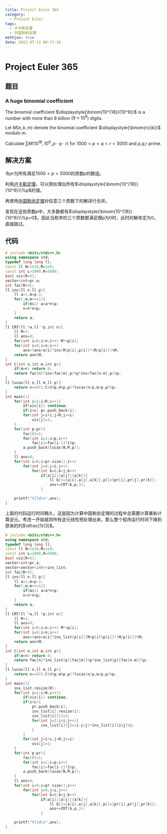 ```yaml
---
title: Project Euler 365
category:
  - Project Euler
tags:
  - 卢卡斯定理
  - 中国剩余定理
mathjax: true
date: 2022-07-12 00:17:10
---
```


<escape><!-- more --></escape>

# Project Euler 365

## 题目

### A huge binomial coefficient

The binomial coefficient $\displaystyle{\binom{10^{18}}{10^9}}$ is a number with more than 9 billion ($9\times 10^9$) digits.

Let $M(n,k,m)$ denote the binomial coefficient $\displaystyle{\binom{n}{k}}$ modulo $m$.

Calculate $\displaystyle{\sum M(10^{18},10^9,p\cdot q\cdot r)}$ for $1000\lt p\lt q\lt r\lt 5000$ and $p$,$q$,$r$ prime.

## 解决方案

令$pr$为所有满足$1000< p< 5000$的质数$p$的数组。

利用[卢卡斯定理](https://en.wikipedia.org/wiki/Lucas%27s_theorem)，可以预处理出所有$\displaystyle{\binom{10^{18}}{10^9}}\%p$的值。

再使用[中国剩余定理](https://mathworld.wolfram.com/ChineseRemainderTheorem.html)对任意三个质数下的解进行合并。

发现在这些质数$p$中，大多数都有$\displaystyle{\binom{10^{18}}{10^9}}\%p=0$。因此当枚举的三个质数都满足模$p$为$0$时，此时的解肯定为$0$，直接跳过。

## 代码

```C++
# include <bits/stdc++.h>
using namespace std;
typedef long long ll;
const ll N=1e18,M=1e9;
const int L=1000,R=5000;
bool vis[R+4];
vector<int>pr,a;
int fac[R+4];
ll inv(ll n,ll p){
    ll a=1,m=p-2;
    for(;m;m>>=1){
        if(m&1) a=a*n%p;
        n=n*n%p;
    }
    return a;
}
ll CRT(ll *a,ll *p,int n){
    ll M=1;
    ll ans=0;
    for(int i=0;i<n;i++) M*=p[i];
    for(int i=0;i<n;i++)
        ans=(ans+a[i]*inv(M/p[i],p[i])*(M/p[i]))%M;
    return ans%M;
}
int C(int n,int m,int p){
    if(m>n) return 0;
    return fac[n]*inv(fac[m],p)%p*inv(fac[n-m],p)%p;
}
ll lucas(ll n,ll m,ll p){
    return n==0?1:C(n%p,m%p,p)*lucas(n/p,m/p,p)%p;
}
int main(){
    for(int i=2;i<R;i++){
        if(vis[i]) continue;
        if(i>L) pr.push_back(i);
        for(int j=i+i;j<R;j+=i)
            vis[j]=1;
    }
    for(int p:pr){
        fac[0]=1;
        for(int i=1;i<p;i++)
            fac[i]=fac[i-1]*i%p;
        a.push_back(lucas(N,M,p));
    }
    ll ans=0;
    for(int i=0;i<pr.size();i++)
        for(int j=0;j<i;j++)
            for(int k=0;k<j;k++)
                if(a[i]||a[j]||a[k]){
                    ll b[]={a[i],a[j],a[k]},p[]={pr[i],pr[j],pr[k]};
                    ans+=CRT(b,p,3);
                }

    printf("%lld\n",ans);
}

```

上面的代码运行时间略久，这是因为计算中国剩余定理的过程中总需要计算重新计算逆元。考虑一开始就将所有逆元线性预处理出来，那么整个程序运行时间下降到原来的约$\dfrac{1}{3}$。

```C++
# include <bits/stdc++.h>
using namespace std;
typedef long long ll;
const ll N=1e18,M=1e9;
const int L=1000,R=5000;
bool vis[R+4];
vector<int>pr,a;
vector<vector<int>>inv_list;
int fac[R+4];
ll inv(ll n,ll p){
    ll a=1,m=p-2;
    for(;m;m>>=1){
        if(m&1) a=a*n%p;
        n=n*n%p;
    }
    return a;
}
ll CRT(ll *a,ll *p,int n){
    ll M=1;
    ll ans=0;
    for(int i=0;i<n;i++) M*=p[i];
    for(int i=0;i<n;i++)
        ans=(ans+a[i]*inv_list[p[i]][M/p[i]%p[i]]*(M/p[i]))%M;
    return ans%M;
}
int C(int n,int m,int p){
    if(m>n) return 0;
    return fac[n]*inv_list[p][fac[m]]%p*inv_list[p][fac[n-m]]%p;
}
ll lucas(ll n,ll m,ll p){
    return n==0?1:C(n%p,m%p,p)*lucas(n/p,m/p,p)%p;
}
int main(){
    inv_list.resize(R);
    for(int i=2;i<R;i++){
        if(vis[i]) continue;
        if(i>L){
            pr.push_back(i);
            inv_list[i].resize(i);
            inv_list[i][1]=1;
            for(int j=2;j<i;j++){
                inv_list[i][j]=(i-i/j)*inv_list[i][i%j]%i;
            }
        }
        for(int j=i+i;j<R;j+=i)
            vis[j]=1;
    }
    for(int p:pr){
        fac[0]=1;
        for(int i=1;i<p;i++)
            fac[i]=fac[i-1]*i%p;
        a.push_back(lucas(N,M,p));
    }
    ll ans=0;
    for(int i=0;i<pr.size();i++)
        for(int j=0;j<i;j++)
            for(int k=0;k<j;k++)
                if(a[i]||a[j]||a[k]){
                    ll b[]={a[i],a[j],a[k]},p[]={pr[i],pr[j],pr[k]};
                    ans+=CRT(b,p,3);
                }

    printf("%lld\n",ans);
}

```
